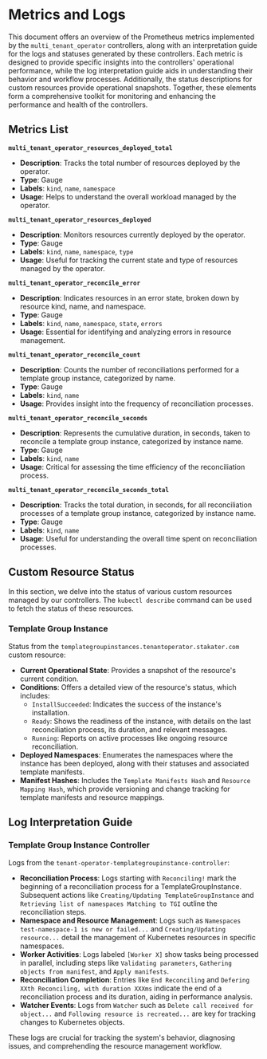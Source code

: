 # Metrics and Logs

This document offers an overview of the Prometheus metrics implemented by the `multi_tenant_operator` controllers, along with an interpretation guide for the logs and statuses generated by these controllers. Each metric is designed to provide specific insights into the controllers' operational performance, while the log interpretation guide aids in understanding their behavior and workflow processes. Additionally, the status descriptions for custom resources provide operational snapshots. Together, these elements form a comprehensive toolkit for monitoring and enhancing the performance and health of the controllers.

## Metrics List

**`multi_tenant_operator_resources_deployed_total`**

- **Description**: Tracks the total number of resources deployed by the operator.
- **Type**: Gauge
- **Labels**: `kind`, `name`, `namespace`
- **Usage**: Helps to understand the overall workload managed by the operator.

**`multi_tenant_operator_resources_deployed`**

- **Description**: Monitors resources currently deployed by the operator.
- **Type**: Gauge
- **Labels**: `kind`, `name`, `namespace`, `type`
- **Usage**: Useful for tracking the current state and type of resources managed by the operator.

**`multi_tenant_operator_reconcile_error`**

- **Description**: Indicates resources in an error state, broken down by resource kind, name, and namespace.
- **Type**: Gauge
- **Labels**: `kind`, `name`, `namespace`, `state`, `errors`
- **Usage**: Essential for identifying and analyzing errors in resource management.

**`multi_tenant_operator_reconcile_count`**

- **Description**: Counts the number of reconciliations performed for a template group instance, categorized by name.
- **Type**: Gauge
- **Labels**: `kind`, `name`
- **Usage**: Provides insight into the frequency of reconciliation processes.

**`multi_tenant_operator_reconcile_seconds`**

- **Description**: Represents the cumulative duration, in seconds, taken to reconcile a template group instance, categorized by instance name.
- **Type**: Gauge
- **Labels**: `kind`, `name`
- **Usage**: Critical for assessing the time efficiency of the reconciliation process.

**`multi_tenant_operator_reconcile_seconds_total`**

- **Description**: Tracks the total duration, in seconds, for all reconciliation processes of a template group instance, categorized by instance name.
- **Type**: Gauge
- **Labels**: `kind`, `name`
- **Usage**: Useful for understanding the overall time spent on reconciliation processes.

## Custom Resource Status

In this section, we delve into the status of various custom resources managed by our controllers. The `kubectl describe` command can be used to fetch the status of these resources.

### Template Group Instance

Status from the `templategroupinstances.tenantoperator.stakater.com` custom resource:

- **Current Operational State**: Provides a snapshot of the resource's current condition.
- **Conditions**: Offers a detailed view of the resource's status, which includes:
    - `InstallSucceeded`: Indicates the success of the instance's installation.
    - `Ready`: Shows the readiness of the instance, with details on the last reconciliation process, its duration, and relevant messages.
    - `Running`: Reports on active processes like ongoing resource reconciliation.
- **Deployed Namespaces**: Enumerates the namespaces where the instance has been deployed, along with their statuses and associated template manifests.
- **Manifest Hashes**: Includes the `Template Manifests Hash` and `Resource Mapping Hash`, which provide versioning and change tracking for template manifests and resource mappings.

## Log Interpretation Guide

### Template Group Instance Controller

Logs from the `tenant-operator-templategroupinstance-controller`:

- **Reconciliation Process**: Logs starting with `Reconciling!` mark the beginning of a reconciliation process for a TemplateGroupInstance. Subsequent actions like `Creating/Updating TemplateGroupInstance` and `Retrieving list of namespaces Matching to TGI` outline the reconciliation steps.
- **Namespace and Resource Management**: Logs such as `Namespaces test-namespace-1 is new or failed...` and `Creating/Updating resource...` detail the management of Kubernetes resources in specific namespaces.
- **Worker Activities**: Logs labeled `[Worker X]` show tasks being processed in parallel, including steps like `Validating parameters`, `Gathering objects from manifest`, and `Apply manifests`.
- **Reconciliation Completion**: Entries like `End Reconciling` and `Defering XXth Reconciling, with duration XXXms` indicate the end of a reconciliation process and its duration, aiding in performance analysis.
- **Watcher Events**: Logs from `Watcher` such as `Delete call received for object...` and `Following resource is recreated...` are key for tracking changes to Kubernetes objects.

These logs are crucial for tracking the system's behavior, diagnosing issues, and comprehending the resource management workflow.
